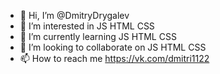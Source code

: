 - 👋 Hi, I’m @DmitryDrygalev
- 👀 I’m interested in JS HTML CSS
- 🌱 I’m currently learning JS HTML CSS
- 💞️ I’m looking to collaborate on JS HTML CSS
- 📫 How to reach me https://vk.com/dmitri1122

<!---
DmitriDrygalev/DmitriDrygalev is a ✨ special ✨ repository because its `README.md` (this file) appears on your GitHub profile.
You can click the Preview link to take a look at your changes.
--->
